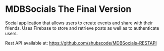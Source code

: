 # MDBSocials The Final Version
Social application that allows users to create events and share with their friends. Uses Firebase to store and retrieve posts as well as to authenticate users.

Rest API available at: https://github.com/shubscode/MDBSocials-RESTAPI
